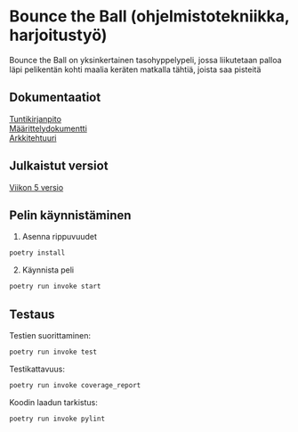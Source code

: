 # Bounce the Ball (ohjelmistotekniikka, harjoitustyö)  
Bounce the Ball on yksinkertainen tasohyppelypeli, jossa liikutetaan palloa läpi pelikentän kohti maalia keräten matkalla tähtiä, joista saa pisteitä
  
## Dokumentaatiot
[Tuntikirjanpito](https://github.com/Na-na13/Bounce-the-Ball/blob/master/dokumentaatiot/tuntikirjanpito.md)  
[Määrittelydokumentti](https://github.com/Na-na13/Bounce-the-Ball/blob/master/dokumentaatiot/maarittelydokumentti.md)  
[Arkkitehtuuri](https://github.com/Na-na13/Bounce-the-Ball/blob/master/dokumentaatiot/arkkitehtuuri.md)
  
## Julkaistut versiot
[Viikon 5 versio](https://github.com/Na-na13/Bounce-the-Ball/releases/tag/viikko5)
    
## Pelin käynnistäminen
1. Asenna rippuvuudet
```bash
poetry install
```
2. Käynnista peli
```bash
poetry run invoke start
```
  
## Testaus
Testien suorittaminen:
```bash
poetry run invoke test
```
Testikattavuus:
```bash
poetry run invoke coverage_report
```

Koodin laadun tarkistus:
```bash
poetry run invoke pylint
```
